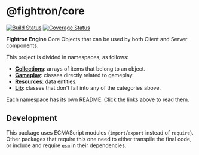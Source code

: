 # @fightron/core

[![Build Status](https://travis-ci.com/fightron/core.svg?branch=master)](https://travis-ci.com/fightron/core)
[![Coverage Status](https://coveralls.io/repos/github/fightron/core/badge.svg?branch=master)](https://coveralls.io/github/fightron/core?branch=master)

__Fightron Engine__ Core Objects that can be used by both Client and Server components.

This project is divided in namespaces, as follows:

* [__Collections__](./collections/README.md): arrays of items that belong to an object.
* [__Gameplay__](./gameplay/README.md): classes directly related to gameplay.
* [__Resources__](./resources/README.md): data entities.
* [__Lib__](./lib/README.md): classes that don't fall into any of the categories above.

Each namespace has its own README. Click the links above to read them.

## Development

This package uses ECMAScript modules (`import`/`export` instead of `require`). Other packages that require this one need to either transpile the final code, or include and require [`esm`](https://github.com/standard-things/esm) in their dependencies.
